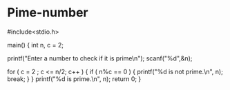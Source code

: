 # Pime-number


#include<stdio.h>
 
main()
{
   int n, c = 2;
 
   printf("Enter a number to check if it is prime\n");
   scanf("%d",&n);
 
   for ( c = 2 ; c <= n/2; c++ )
   {
      if ( n%c == 0 )
      {
         printf("%d is not prime.\n", n);
	 break;
      }
   }
   printf("%d is prime.\n", n);
   return 0;
}
